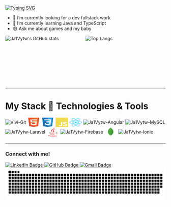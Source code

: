 [![Typing SVG](https://readme-typing-svg.demolab.com?font=Fira+Code&size=60&pause=1000&center=true&vCenter=true&width=1000&height=150&lines=Bem+Vindo+ao+Meu+GitHub;Full+Stack+Developer)](https://git.io/typing-svg)
- 🔭 I’m currently looking for a dev fullstack work
- 🌱 I’m currently learning Java and TypeScript
- 😅 Ask me about games and my baby 

<div style="display: flex"><br>
<img src="https://github-readme-stats.vercel.app/api?username=Ja1Vytw&rank_icon=github&layout=compact&theme=tokyonight" alt="Ja1Vytw's GitHub stats" style="height: 150px; width: 500px;">
<img src="https://github-readme-stats.vercel.app/api/top-langs/?username=Ja1Vytw&layout=compact&theme=tokyonight" alt="Top Langs" style="height: 150px; width: 500px;">
</div>

<div style="display: inline_block; margin: auto;"><hr>
    <h1>My Stack 🚀 Technologies & Tools</h1>
  <img align="center" alt="Vivi-Git" height="30" width="40" src="https://cdn.jsdelivr.net/gh/devicons/devicon/icons/git/git-original.svg" title="Git" />
  <img align="center" alt="Ja1Vytw-HTML" height="30" width="40" src="https://raw.githubusercontent.com/devicons/devicon/master/icons/html5/html5-original.svg" title="HTML5" />
  <img align="center" alt="Ja1Vytw-CSS" height="30" width="40" src="https://raw.githubusercontent.com/devicons/devicon/master/icons/css3/css3-original.svg" title="CSS3" />
  <img align="center" alt="Ja1Vytw-Js" height="30" width="40" src="https://raw.githubusercontent.com/devicons/devicon/master/icons/javascript/javascript-plain.svg" title="JavaScript" />
  <img align="center" alt="Ja1Vytw-React" height="30" width="40" src="https://raw.githubusercontent.com/devicons/devicon/master/icons/react/react-original.svg" title="React" />
  <img align="center" alt="Ja1Vytw-Angular" height="30" width="40" src="https://cdn.jsdelivr.net/gh/devicons/devicon/icons/angularjs/angularjs-original.svg" title="Angular" />
  <img align="center" alt="Ja1Vytw-MySQL" height="30" width="40" src="https://cdn.jsdelivr.net/gh/devicons/devicon/icons/mysql/mysql-original.svg" title="MySQL" />
  <img align="center" alt="Ja1Vytw-Laravel" height="30" width="40" src="https://icongr.am/devicon/laravel-plain.svg?size=128&color=currentColor" title="Laravel" />
  <img align="center" alt="Ja1Vytw-Java" height="30" width="40" src="https://raw.githubusercontent.com/devicons/devicon/master/icons/java/java-plain.svg" title="Java" />
  <img align="center" alt="Ja1Vytw-Firebase" height="30" width="40" src="https://www.vectorlogo.zone/logos/firebase/firebase-icon.svg" title="Firebase" />
  <img align="center" alt="Ja1Vytw-MongoDB" height="30" width="40" src="https://raw.githubusercontent.com/devicons/devicon/master/icons/mongodb/mongodb-original.svg" title="MongoDB" />
  <img align="center" alt="Ja1Vytw-Ionic" height="30" width="40" src="https://cdn.jsdelivr.net/gh/devicons/devicon/icons/ionic/ionic-original.svg" title="Ionic" />
</div>

<div style="margin-top:20px;"> <hr>
    <h3 align="left">Connect with me!</h3>
    <a href="https://www.linkedin.com/in/joao-vitor-pereira21102003/" target="_blank">
        <img src="https://img.shields.io/badge/LinkedIn-0077B5?style=for-the-badge&logo=linkedin&logoColor=white" alt="LinkedIn Badge" />
    </a>
    <a href="https://github.com/Ja1Vytw">
        <img src="https://img.shields.io/badge/GitHub-100000?style=for-the-badge&logo=github&logoColor=white target="_blank" alt="GitHub Badge" />
    </a>
    <a href="mailto:pereirajoaovitor.741@gmail.com">
        <img src="https://img.shields.io/badge/Gmail-D14836?style=for-the-badge&logo=gmail&logoColor=white" alt="Gmail Badge" />
    </a>
</div>


<picture align="center">
  <source media="(prefers-color-scheme: dark)" srcset="https://raw.githubusercontent.com/mari4souza/mari4souza/output/github-contribution-grid-snake-dark.svg">
  <source media="(prefers-color-scheme: light)" srcset="https://raw.githubusercontent.com/mari4souza/mari4souza/output/github-contribution-grid-snake-dark.svg">
  <img align="center" alt="github contribution grid snake animation" src="https://raw.githubusercontent.com/mari4souza/mari4souza/output/github-contribution-grid-snake.svg">
</picture>
